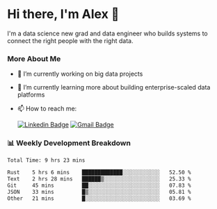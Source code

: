 # Hi there, I'm Alex  👋

I'm a data science new grad and data engineer who builds systems to connect the right people with the right data. 

### More About Me

- 🔭 I’m currently working on big data projects
- 🌱 I’m currently learning more about building enterprise-scaled data platforms
- 📫 How to reach me:

  [![Linkedin Badge](https://img.shields.io/badge/LinkedIn-0077B5?style=for-the-badge&logo=linkedin&logoColor=white)](https://www.linkedin.com/in/itsalexchen) [![Gmail Badge](https://img.shields.io/badge/Gmail-D14836?style=for-the-badge&logo=gmail&logoColor=white)](mailto:itsalexchen@gmail.com)




### 📊 Weekly Development Breakdown
<!--START_SECTION:waka-->

```txt
Total Time: 9 hrs 23 mins

Rust    5 hrs 6 mins    █████████████░░░░░░░░░░░░   52.50 %
Text    2 hrs 28 mins   ██████▒░░░░░░░░░░░░░░░░░░   25.33 %
Git     45 mins         ██░░░░░░░░░░░░░░░░░░░░░░░   07.83 %
JSON    33 mins         █▒░░░░░░░░░░░░░░░░░░░░░░░   05.81 %
Other   21 mins         █░░░░░░░░░░░░░░░░░░░░░░░░   03.69 %
```

<!--END_SECTION:waka-->
